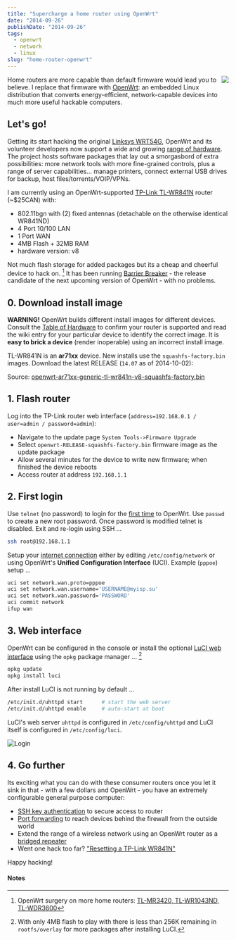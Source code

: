 ```yaml
---
title: "Supercharge a home router using OpenWrt"
date: "2014-09-26"
publishDate: "2014-09-26"
tags:
  - openwrt
  - network
  - linux
slug: "home-router-openwrt"
---
```


<img style="float:right;" src="/img/supercharge-router.png" />

Home routers are more capable than default firmware would lead you to believe. I replace that firmware with [OpenWrt](https://openwrt.org/): an embedded Linux distribution that converts energy-efficient, network-capable devices into much more useful hackable computers.

## Let's go!

Getting its start hacking the original [Linksys WRT54G](https://en.wikipedia.org/wiki/Linksys_WRT54G_series#WRT54G), OpenWrt and its volunteer developers now support a wide and growing [range of hardware](http://wiki.openwrt.org/toh/start). The project hosts software packages that lay out a smorgasbord of extra possibilities: more network tools with more fine-grained controls, plus a range of server capabilities... manage printers, connect external USB drives for backup, host files/torrents/VOIP/VPNs.

I am currently using an OpenWrt-supported [TP-Link TL-WR841N](http://wiki.openwrt.org/toh/tp-link/tl-wr841nd) router (~$25CAN) with:

* 802.11bgn with (2) fixed antennas (detachable on the otherwise identical WR841ND)
* 4 Port 10/100 LAN
* 1 Port WAN
* 4MB Flash + 32MB RAM
* hardware version: v8

Not much flash storage for added packages but its a cheap and cheerful device to hack on. [^1] It has been running [Barrier Breaker](http://wiki.openwrt.org/doc/barrier.breaker)  - the release candidate of the next upcoming version of OpenWrt - with no problems.

## 0. Download install image

**WARNING!** OpenWrt builds different install images for different devices. Consult the [Table of Hardware](http://wiki.openwrt.org/toh/start) to confirm your router is supported and read the wiki entry for your particular device to identify the correct image. It is **easy to brick a device** (render inoperable) using an incorrect install image.

TL-WR841N is an **ar71xx** device. New installs use the `squashfs-factory.bin` images. Download the latest RELEASE (`14.07` as of 2014-10-02):

Source: [openwrt-ar71xx-generic-tl-wr841n-v8-squashfs-factory.bin](http://downloads.openwrt.org/barrier_breaker/14.07/ar71xx/generic/openwrt-ar71xx-generic-tl-wr841n-v8-squashfs-factory.bin)

## 1. Flash router

Log into the TP-Link router web interface (`address=192.168.0.1 / user=admin / password=admin`):

* Navigate to the update page `System Tools->Firmware Upgrade`
* Select `openwrt-RELEASE-squashfs-factory.bin` firmware image as the update package
* Allow several minutes for the device to write new firmware; when finished the device reboots
* Access router at address `192.168.1.1`

## 2. First login

Use `telnet` (no password) to login for the [first time](http://wiki.openwrt.org/doc/howto/firstlogin) to OpenWrt. Use `passwd` to create a new root password. Once password is modified telnet is disabled. Exit and re-login using SSH ...

```bash
ssh root@192.168.1.1
```

Setup your [internet connection](http://wiki.openwrt.org/doc/howto/internet.connection) either by editing `/etc/config/network` or using OpenWrt's **Unified Configuration Interface** (UCI). Example (`pppoe`) setup ...

```bash
uci set network.wan.proto=pppoe
uci set network.wan.username='USERNAME@myisp.su'
uci set network.wan.password='PASSWORD'
uci commit network
ifup wan
```

## 3. Web interface

OpenWrt can be configured in the console or install the optional [LuCI web interface](http://wiki.openwrt.org/doc/howto/luci.essentials) using the `opkg` package manager ... [^2]

```bash
opkg update
opkg install luci
```

After install LuCI is not running by default ...

```bash
/etc/init.d/uhttpd start      # start the web server
/etc/init.d/uhttpd enable     # auto-start at boot
```

LuCI's web server `uhttpd` is configured in `/etc/config/uhttpd` and LuCI itself is configured in `/etc/config/luci`.

![Login](/img/pingparade4-1.png)

## 4. Go further

Its exciting what you can do with these consumer routers once you let it sink in that - with a few dollars and OpenWrt - you have an extremely configurable general purpose computer:

* [SSH key authentication](http://www.circuidipity.com/secure-remote-access-using-ssh-keys.html) to secure access to router
* [Port forwarding](http://www.circuidipity.com/20141006.html) to reach devices behind the firewall from the outside world
* Extend the range of a wireless network using an OpenWrt router as a [bridged repeater](http://www.circuidipity.com/openwrt-bridged-repeater.html)
* Went one hack too far? ["Resetting a TP-Link WR841N"](http://gilesorr.com/blog/wr841n-reset.html)

Happy hacking!

#### Notes

[^1]: OpenWrt surgery on more home routers: [TL-MR3420, TL-WR1043ND, TL-WDR3600](http://www.circuidipity.com/supercharge-a-home-router-using-openwrt-pt2.html)
[^2]: With only 4MB flash to play with there is less than 256K remaining in `rootfs/overlay` for more packages after installing LuCI.
